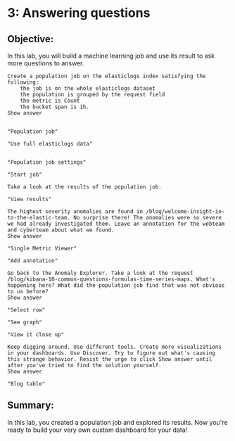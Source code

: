 # 3: Answering questions

## Objective:

In this lab, you will build a machine learning job and use its result to ask more questions to answer.

    Create a population job on the elasticlogs index satisfying the following:
        the job is on the whole elasticlogs dataset
        the population is grouped by the request field
        the metric is Count
        the bucket span is 1h.
    Show answer


    "Population job"

    "Use full elasticlogs data"


    "Population job settings"

    "Start job"

    Take a look at the results of the population job.

    "View results"

    The highest severity anomalies are found in /blog/welcome-insight-io-to-the-elastic-team. No surprise there! The anomalies were so severe we had already investigated them. Leave an annotation for the webteam and cyberteam about what we found.
    Show answer

    "Single Metric Viewer"

    "Add annotation"

    Go back to the Anomaly Explorer. Take a look at the request /blog/kibana-10-common-questions-formulas-time-series-maps. What's happening here? What did the population job find that was not obvious to us before?
    Show answer

    "Select row"

    "See graph"

    "View it close up"

    Keep digging around. Use different tools. Create more visualizations in your dashboards. Use Discover. Try to figure out what's causing this strange behavior. Resist the urge to click Show answer until after you've tried to find the solution yourself.
    Show answer

    "Blog table"

## Summary:

In this lab, you created a population job and explored its results. Now you're ready to build your very own custom dashboard for your data!
